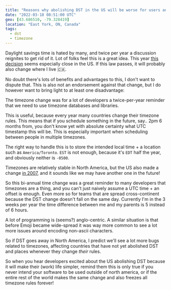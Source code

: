 ```yaml
---
title: "Reasons why abolishing DST in the US will be worse for users and developers"
date: "2022-03-18 08:51:00 UTC"
geo: [43.686510, -79.328419]
location: "East York, ON, Canada"
tags:
  - dst
  - timezone
---
```


Daylight savings time is hated by many, and twice per year a discussion
reignites to get rid of it. Lot of folks feel this is a great idea. This year
[this decision][1] seems especially close in the US. If this law passes, it
will probably also change where I live 🇨🇦.

No doubt there's lots of benefits and advantages to this, I don't want to
dispute that. This is also not an endorsement against that change, but I do
however want to bring light to at least one disadvantage:

The timezone change was for a lot of developers a twice-per-year reminder
that we need to use timezone databases and libraries.

This is useful, because every year many countries change their timezone
rules. This means that if you schedule something in the future, say.. 2pm 6
months from, you don't know yet with absolute certainty what UTC timestamp
this will be. This is especially important when scheduling between people
in multiple timezones.

The right way to handle this is to store the intended local time + a location
such as `America/Toronto`. `EST` is not enough, because it's `EDT` half the
year, and obviously neither is `-0500`.

Timezones are relatively stable in North America, but the US also made a
change [in 2007][2], and it sounds like we may have another one in the future!

So this bi-annual time change was a great reminder to many developers that
timezones are a thing, and you can't just naively assume a UTC time + an
offset is enough. Even more so for teams that are spread cross-continent
because the DST change doesn't fall on the same day. Currently I'm in the
3 weeks per year the time difference between me and my parents is 5 
instead of 6 hours.

A lot of programming is (seems?) anglo-centric. A similar situation is that
before Emoji became wide-spread it was way more common to see a lot more
issues around encoding non-ascii characters.

So if DST goes away in North America, I predict we'll see a lot more bugs
related to timezones, affecting countries that have not yet abolished
DST and places whenever they change *their* rules.

So when you hear developers excited about the US abolishing DST because it
will make their (work) life simpler, remind them this is only true if you
never intend your software to be used outside of north america, or if the
entire rest of the world makes the same change and also freezes all
timezone rules forever!

[1]: https://www.reuters.com/world/us/us-senate-approves-bill-that-would-make-daylight-savings-time-permanent-2023-2022-03-15/?utm_source=reddit.com
[2]: https://www.cnn.com/2007/EDUCATION/03/07/extra.daylight.saving/index.html
